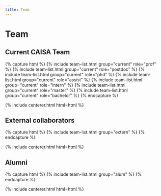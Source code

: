 ```yaml
---
title: Team
---
```


# <i class="fas fa-users"></i>Team

<!-- section break -->

## Current CAISA Team

{% capture html %}
{% include team-list.html group="current" role="prof" %}
{% include team-list.html group="current" role="postdoc" %}
{% include team-list.html group="current" role="phd" %}
{% include team-list.html group="current" role="assist" %}
{% include team-list.html group="current" role="intern" %}
{% include team-list.html group="current" role="master" %}
{% include team-list.html group="current" role="bachelor" %}
{% endcapture %}

{% include centerer.html html=html %}

<!-- section break -->

## External collaborators

{% capture html %}
{% include team-list.html group="extern" %}
{% endcapture %}

{% include centerer.html html=html %}

<!-- section break -->

## Alumni

{% capture html %}
{% include team-list.html group="alum" %}
{% endcapture %}

{% include centerer.html html=html %}
